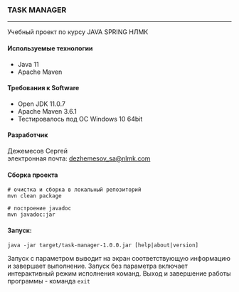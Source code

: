 ### **TASK MANAGER**
***
Учебный проект по курсу JAVA SPRING НЛМК

#### Используемые технологии

* Java 11
* Apache Maven

#### Требования к Software

* Open JDK 11.0.7
* Apache Maven 3.6.1
* Тестировалось под ОС Windows 10 64bit

#### Разработчик

Дежемесов Сергей    
электронная почта: [dezhemesov_sa@nlmk.com](<email:dezhemesov_sa@nlmk.com>)

#### Сборка проекта
```shell script
# очистка и сборка в локальный репозиторий
mvn clean package
```
```shell script
# построение javadoc
mvn javadoc:jar
```

#### Запуск:
```shell script
java -jar target/task-manager-1.0.0.jar [help|about|version]
```
Запуск с параметром выводит на экран соответствующую информацию и завершает выполнение. Запуск без параметра включает интерактивный режим исполнения команд. Выход и  завершение работы программы - команда `exit`